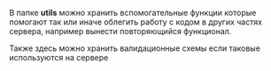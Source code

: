 В папке **utils** можно хранить вспомогательные функции которые помогают так или иначе облегить работу с кодом в других частях сервера, например вынести повторяющийся функционал.

Также здесь можно хранить валидационные схемы если таковые используются на сервере